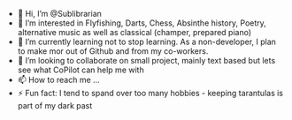 - 👋 Hi, I’m @Sublibrarian
- 👀 I’m interested in Flyfishing, Darts, Chess, Absinthe history, Poetry, alternative music as well as classical (champer, prepared piano)
- 🌱 I’m currently learning not to stop learning. As a non-developer, I plan to make mor out of Github and from my co-workers. 
- 💞️ I’m looking to collaborate on small project, mainly text based but lets see what CoPilot can help me with
- 📫 How to reach me ...
- ⚡ Fun fact: I tend to spand over too many hobbies - keeping tarantulas is part of my dark past

<!---
Sublibrarian/Sublibrarian is a ✨ special ✨ repository because its `README.md` (this file) appears on your GitHub profile.
You can click the Preview link to take a look at your changes.
--->
